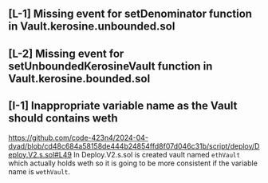 ## [L-1] Missing event for setDenominator function in Vault.kerosine.unbounded.sol

## [L-2] Missing event for setUnboundedKerosineVault function in Vault.kerosine.bounded.sol

## [I-1] Inappropriate variable name as the Vault should contains weth
https://github.com/code-423n4/2024-04-dyad/blob/cd48c684a58158de444b24854ffd8f07d046c31b/script/deploy/Deploy.V2.s.sol#L49
In Deploy.V2.s.sol is created vault named ```ethVault```  which actually holds weth so it is going to be more consistent if the variable name is ```wethVault```.

